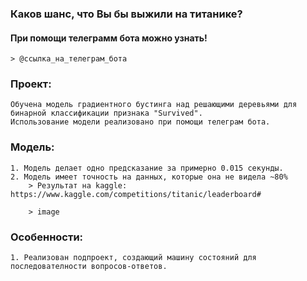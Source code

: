 ### Каков шанс, что Вы бы выжили на титанике?

#### При помощи телеграмм бота можно узнать!
    > @ссылка_на_телеграм_бота

### Проект:
    Обучена модель градиентного бустинга над решающими деревьями для бинарной классификации признака "Survived".
    Использование модели реализовано при помощи телеграм бота.
    
### Модель:
    1. Модель делает одно предсказание за примерно 0.015 секунды.
    2. Модель имеет точность на данных, которые она не видела ~80%
        > Результат на kaggle: https://www.kaggle.com/competitions/titanic/leaderboard#
        
        > image
    
### Особенности:
    1. Реализован подпроект, создающий машину состояний для последователности вопросов-ответов.
